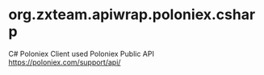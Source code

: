 # org.zxteam.apiwrap.poloniex.csharp
C# Poloniex Client used Poloniex Public API https://poloniex.com/support/api/
